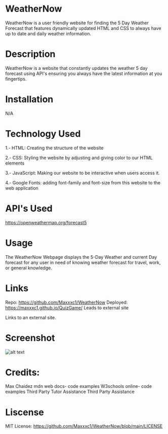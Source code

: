 # WeatherNow
WeatherNow is a user friendly website for finding the 5 Day Weather Forecast that features dynamically updated HTML and CSS to always have up to date and daily weather information. 


# Description
WeatherNow is a website that constantly updates the weather 5 day forecast using API's ensuring you always have the latest information at you fingertips. 


# Installation

N/A

# Technology Used

1.- HTML: Creating the structure of the website

2.- CSS: Styling the website by adjusting and giving color to our HTML elements

3.- JavaScript: Making our website to be interactive when users access it.

4.- Google Fonts: adding font-family and font-size from this website to the web application


# API's Used

https://openweathermap.org/forecast5

# Usage

The WeatherNow Webpage displays the 5-Day Weather and current Day forecast for any user in need of knowing weather forecast for travel, work, or general knowledge.

# Links

Repo: https://github.com/Maxxxc1/WeatherNow
Deployed: https://maxxxc1.github.io/QuizGame/
Leads to external site

Links to an external site.

# Screenshot

![alt text](<assets/Screenshot 2024-06-13 at 2.05.44 AM.png>)

# Credits: 
Max Chaidez
mdn web docs- code examples
W3schools online- code examples
Third Party Tutor Assistance
Third Party Assistance

# Liscense
MIT License: https://github.com/Maxxxc1/WeatherNow/blob/main/LICENSE